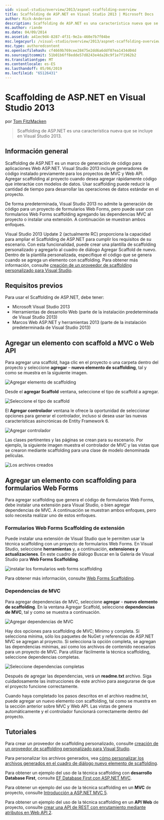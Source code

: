```yaml
---
uid: visual-studio/overview/2013/aspnet-scaffolding-overview
title: Scaffolding de ASP.NET en Visual Studio 2013 | Microsoft Docs
author: Rick-Anderson
description: Scaffolding de ASP.NET es una característica nueva que se incluye en Visual Studio 2013.
ms.author: riande
ms.date: 04/09/2014
ms.assetid: a41ec9d4-8287-4f31-9e2a-460e7b7f04be
msc.legacyurl: /visual-studio/overview/2013/aspnet-scaffolding-overview
msc.type: authoredcontent
ms.openlocfilehash: cf4669b769cee28475e2dd6a6ddf07ea1434d04d
ms.sourcegitcommit: 51b01b6ff8edde57d8243e4da28c9f1e7f1962b2
ms.translationtype: MT
ms.contentlocale: es-ES
ms.lasthandoff: 05/06/2019
ms.locfileid: "65126431"
---
```

# <a name="aspnet-scaffolding-in-visual-studio-2013"></a>Scaffolding de ASP.NET en Visual Studio 2013

por [Tom FitzMacken](https://github.com/tfitzmac)

> Scaffolding de ASP.NET es una característica nueva que se incluye en Visual Studio 2013.

## <a name="overview"></a>Información general

Scaffolding de ASP.NET es un marco de generación de código para aplicaciones Web ASP.NET. Visual Studio 2013 incluye generadores de código instalado previamente para los proyectos de MVC y Web API. Agregar scaffolding al proyecto cuando desea agregar rápidamente código que interactúe con modelos de datos. Usar scaffolding puede reducir la cantidad de tiempo para desarrollar las operaciones de datos estándar en el proyecto.

De forma predeterminada, Visual Studio 2013 no admite la generación de código para un proyecto de formularios Web Forms, pero puede usar con formularios Web Forms scaffolding agregando las dependencias MVC al proyecto o instalar una extensión. A continuación se muestran ambos enfoques.

Visual Studio 2013 Update 2 (actualmente RC) proporciona la capacidad para ampliar el Scaffolding de ASP.NET para cumplir los requisitos de su escenario. Con esta funcionalidad, puede crear una plantilla de scaffolding personalizado y agregarlo al cuadro de diálogo Agregar Scaffold de nuevo. Dentro de la plantilla personalizada, especifique el código que se genera cuando se agrega un elemento con scaffolding. Para obtener más información, consulte [creación de un proveedor de scaffolding personalizado para Visual Studio](https://go.microsoft.com/fwlink/p/?LinkId=395029).

## <a name="prerequisites"></a>Requisitos previos

Para usar el Scaffolding de ASP.NET, debe tener:

- Microsoft Visual Studio 2013
- Herramientas de desarrollo Web (parte de la instalación predeterminada de Visual Studio 2013)
- Marcos Web ASP.NET y herramientas 2013 (parte de la instalación predeterminada de Visual Studio 2013)

## <a name="add-a-scaffolded-item-to-mvc-or-web-api"></a>Agregar un elemento con scaffold a MVC o Web API

Para agregar una scaffold, haga clic en el proyecto o una carpeta dentro del proyecto y seleccione **agregar** – **nuevo elemento de scaffolding**, tal y como se muestra en la siguiente imagen.

![Agregar elemento de scaffolding](aspnet-scaffolding-overview/_static/image1.png)

Desde el **agregar Scaffold** ventana, seleccione el tipo de scaffold a agregar.

![Seleccione el tipo de scaffold](aspnet-scaffolding-overview/_static/image2.png)

El **Agregar controlador** ventana le ofrece la oportunidad de seleccionar opciones para generar el controlador, incluso si desea usar las nuevas características asincrónicas de Entity Framework 6.

![Agregar controlador](aspnet-scaffolding-overview/_static/image3.png)

Las clases pertinentes y las páginas se crean para su escenario. Por ejemplo, la siguiente imagen muestra el controlador de MVC y las vistas que se crearon mediante scaffolding para una clase de modelo denominada películas.

![Los archivos creados](aspnet-scaffolding-overview/_static/image4.png)

## <a name="add-a-scaffolded-item-to-web-forms"></a>Agregar un elemento con scaffolding para formularios Web Forms

Para agregar scaffolding que genera el código de formularios Web Forms, debe instalar una extensión para Visual Studio, o bien agregar dependencias de MVC. A continuación se muestran ambos enfoques, pero solo necesita realizar uno de estos enfoques.

### <a name="web-forms-scaffolding-extension"></a>Formularios Web Forms Scaffolding de extensión

Puede instalar una extensión de Visual Studio que le permiten usar la técnica scaffolding con un proyecto de formularios Web Forms. En Visual Studio, seleccione **herramientas** y, a continuación, **extensiones y actualizaciones**. En este cuadro de diálogo Buscar en la Galería de Visual Studio para **Web Forms Scaffolding**.

![instalar los formularios web forms scaffolding](aspnet-scaffolding-overview/_static/image5.png)

Para obtener más información, consulte [Web Forms Scaffolding](https://go.microsoft.com/fwlink/p/?LinkId=396478).

### <a name="mvc-dependencies"></a>Dependencias de MVC

Para agregar dependencias de MVC, seleccione **agregar** - **nuevo elemento de scaffolding**. En la ventana Agregar Scaffold, seleccione **dependencias de MVC**, tal y como se muestra a continuación.

![Agregar dependencias de MVC](aspnet-scaffolding-overview/_static/image6.png)

Hay dos opciones para scaffolding de MVC; Mínimo y completa. Si selecciona mínima, sólo los paquetes de NuGet y referencias de ASP.NET MVC se agregan al proyecto. Si selecciona la opción completa, se agregan las dependencias mínimas, así como los archivos de contenido necesarios para un proyecto de MVC. Para utilizar fácilmente la técnica scaffolding, seleccione dependencias completas.

![Seleccione dependencias completas](aspnet-scaffolding-overview/_static/image7.png)

Después de agregar las dependencias, verá un **readme.txt** archivo. Siga cuidadosamente las instrucciones de este archivo para asegurarse de que el proyecto funcione correctamente.

Cuando haya completado los pasos descritos en el archivo readme.txt, puede agregar un nuevo elemento con scaffolding, tal como se muestra en la sección anterior sobre MVC y Web API. Las vistas de genera automáticamente y el controlador funcionará correctamente dentro del proyecto.

## <a name="tutorials"></a>Tutoriales

Para crear un proveedor de scaffolding personalizado, consulte [creación de un proveedor de scaffolding personalizado para Visual Studio](https://go.microsoft.com/fwlink/p/?LinkId=395029).

Para personalizar los archivos generados, vea [cómo personalizar los archivos generados en el cuadro de diálogo nuevo elemento de scaffolding](https://blogs.msdn.com/b/webdev/archive/2013/12/26/how-to-customize-the-generated-files-from-the-new-scaffolded-item-dialog.aspx).

Para obtener un ejemplo del uso de la técnica scaffolding con **desarrollo Database First**, consulte [EF Database First con ASP.NET MVC](../../../mvc/overview/getting-started/database-first-development/setting-up-database.md).

Para obtener un ejemplo del uso de la técnica scaffolding en un **MVC** de proyecto, consulte [Introducción a ASP.NET MVC 5](../../../mvc/overview/getting-started/introduction/getting-started.md).

Para obtener un ejemplo del uso de la técnica scaffolding en un **API Web** de proyecto, consulte [crear una API de REST con enrutamiento mediante atributos en Web API 2](../../../web-api/overview/web-api-routing-and-actions/create-a-rest-api-with-attribute-routing.md).
